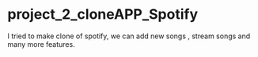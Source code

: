# project_2_cloneAPP_Spotify
I tried to make clone of spotify, we can add new songs , stream songs and many more features.
